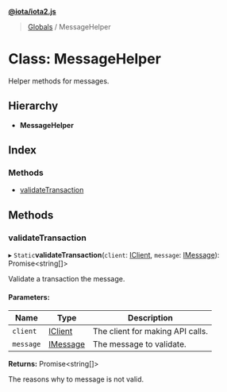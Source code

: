 **[@iota/iota2.js](../README.md)**

> [Globals](../README.md) / MessageHelper

# Class: MessageHelper

Helper methods for messages.

## Hierarchy

* **MessageHelper**

## Index

### Methods

* [validateTransaction](messagehelper.md#validatetransaction)

## Methods

### validateTransaction

▸ `Static`**validateTransaction**(`client`: [IClient](../interfaces/iclient.md), `message`: [IMessage](../interfaces/imessage.md)): Promise\<string[]>

Validate a transaction the message.

#### Parameters:

Name | Type | Description |
------ | ------ | ------ |
`client` | [IClient](../interfaces/iclient.md) | The client for making API calls. |
`message` | [IMessage](../interfaces/imessage.md) | The message to validate. |

**Returns:** Promise\<string[]>

The reasons why to message is not valid.
